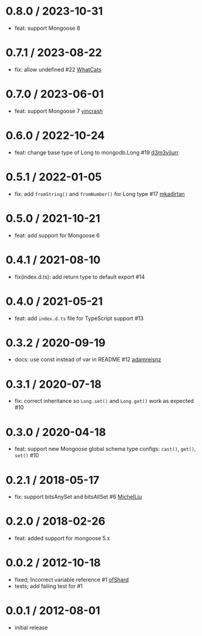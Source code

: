 0.8.0 / 2023-10-31
==================
 * feat: support Mongoose 8

0.7.1 / 2023-08-22
==================
 * fix: allow undefined #22 [WhatCats](https://github.com/WhatCats)

0.7.0 / 2023-06-01
==================
 * feat: support Mongoose 7 [yincrash](https://github.com/yincrash)

0.6.0 / 2022-10-24
==================
 * feat: change base type of Long to mongodb.Long #19 [d3m3vilurr](https://github.com/d3m3vilurr)

0.5.1 / 2022-01-05
==================
 * fix: add `fromString()` and `fromNumber()` for Long type #17 [mkadirtan](https://github.com/mkadirtan)

0.5.0 / 2021-10-21
==================
 * feat: add support for Mongoose 6

0.4.1 / 2021-08-10
==================
 * fix(index.d.ts): add return type to default export #14

0.4.0 / 2021-05-21
==================
 * feat: add `index.d.ts` file for TypeScript support #13

0.3.2 / 2020-09-19
==================
 * docs: use const instead of var in README #12 [adamreisnz](https://github.com/adamreisnz)

0.3.1 / 2020-07-18
==================
 * fix: correct inheritance so `Long.set()` and `Long.get()` work as expected #10

0.3.0 / 2020-04-18
==================
  * feat: support new Mongoose global schema type configs: `cast()`, `get()`, `set()` #10

0.2.1 / 2018-05-17
==================
  * fix: support bitsAnySet and bitsAllSet #6 [MichelLiu](https://github.com/MichelLiu)

0.2.0 / 2018-02-26
==================
  * feat: added support for mongoose 5.x

0.0.2 / 2012-10-18
==================

  * fixed; Incorrect variable reference #1 [ofShard](https://github.com/ofShard)
  * tests; add failing test for #1

0.0.1 / 2012-08-01
====================

  * initial release
